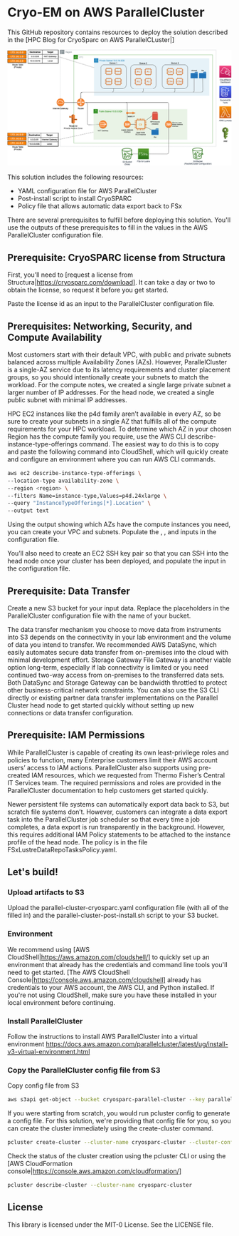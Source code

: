 # Cryo-EM on AWS ParallelCluster

This GitHub repository contains resources to deploy the solution described in the [HPC Blog for CryoSparc on AWS ParallelCLuster|<blog-url>]

![Architecture](images/CryoSPARC-on-AWSParallelCluster.png)

This solution includes the following resources:
* YAML configuration file for AWS ParallelCluster
* Post-install script to install CryoSPARC
* Policy file that allows automatic data export back to FSx

There are several prerequisites to fulfill before deploying this solution. You'll use the outputs of these prerequisites to fill in the values <between angle brackets> in the AWS ParallelCluster configuration file.

## Prerequisite: CryoSPARC license from Structura

First, you’ll need to [request a license from Structura|https://cryosparc.com/download]. It can take a day or two to obtain the license, so request it before you get started. 

Paste the license id as an input to the ParallelCluster configuration file.

## Prerequisites: Networking, Security, and Compute Availability

Most customers start with their default VPC, with public and private subnets balanced across multiple Availability Zones (AZs). However, ParallelCluster is a single-AZ service due to its latency requirements and cluster placement groups, so you should intentionally create your subnets to match the workload. For the compute notes, we created a single large private subnet a larger number of IP addresses. For the head node, we created a single public subnet with minimal IP addresses. 

HPC EC2 instances like the p4d family aren’t  available in every AZ, so be sure to create your subnets in a single AZ that fulfills all of the compute requirements for your HPC workload. To determine which AZ in your chosen Region has the compute family you require, use the AWS CLI describe-instance-type-offerings command. The easiest way to do this is to copy and paste the following command into CloudShell, which will quickly create and configure an environment where you can run AWS CLI commands.

```bash
aws ec2 describe-instance-type-offerings \
--location-type availability-zone \
--region <region> \
--filters Name=instance-type,Values=p4d.24xlarge \
--query "InstanceTypeOfferings[*].Location" \
--output text
```

Using the output showing which AZs have the compute instances you need, you can create your VPC and subnets. Populate the <REGION>, <SMALL-PUBLIC-SUBNET-ID>, and <LARGE-PRIVATE-SUBNET-ID> inputs in the configuration file.

You’ll also need to create an EC2 SSH key pair so that you can SSH into the head node once your cluster has been deployed, and populate the <EC2-KEY-PAIR-NAME> input in the configuration file.

## Prerequisite: Data Transfer 

Create a new S3 bucket for your input data. Replace the <S3-BUCKET> placeholders in the ParallelCluster configuration file with the name of your bucket.

The data transfer mechanism you choose to move data from instruments into S3 depends on the connectivity in your lab environment and the volume of data you intend to transfer. We recommended AWS DataSync, which easily automates secure data transfer from on-premises into the cloud with minimal development effort. Storage Gateway File Gateway is another viable option long-term, especially if lab connectivity is limited or you need continued two-way access from on-premises to the transferred data sets. Both DataSync and Storage Gateway can be bandwidth throttled to protect other business-critical network constraints. 
You can also use the S3 CLI directly or existing partner data transfer implementations on the Parallel Cluster head node to get started quickly without setting up new connections or data transfer configuration.

## Prerequisite: IAM Permissions

While ParallelCluster is capable of creating its own least-privilege roles and policies to function, many Enterprise customers limit their AWS account users’ access to IAM actions. ParallelCluster also supports using pre-created IAM resources, which we requested from Thermo Fisher’s Central IT Services team. The required permissions and roles are provided in the ParallelCluster documentation to help customers get started quickly. 

Newer persistent file systems can automatically export data back to S3, but scratch file systems don’t. However, customers can integrate a data export task into the ParallelCluster job scheduler so that every time a job completes, a data export is run transparently in the background.  However, this requires additional IAM Policy statements to be attached to the instance profile of the head node. The policy is in the file FSxLustreDataRepoTasksPolicy.yaml.

## Let's build!

### Upload artifacts to S3

Upload the parallel-cluster-cryosparc.yaml configuration file (with all of the <placeholders> filled in) and the parallel-cluster-post-install.sh script to your S3 bucket.

### Environment
We recommend using [AWS CloudShell|https://aws.amazon.com/cloudshell/] to quickly set up an environment that already has the credentials and command line tools you'll need to get started. [The AWS CloudShell Console|https://console.aws.amazon.com/cloudshell] already has credentials to your AWS account, the AWS CLI, and Python installed. If you're not using CloudShell, make sure you have these installed in your local environment before continuing.

### Install ParallelCluster
Follow the instructions to install AWS ParallelCluster into a virtual environment
https://docs.aws.amazon.com/parallelcluster/latest/ug/install-v3-virtual-environment.html

### Copy the ParallelCluster config file from S3
Copy config file from S3

```bash
aws s3api get-object --bucket cryosparc-parallel-cluster --key parallel-cluster-cryosparc.yaml parallel-cluster-cryosparc.yaml
```

If you were starting from scratch, you would run pcluster config to generate a config file. For this solution, we're providing that config file for you, so you can create the cluster immediately using the create-cluster command.

```bash
pcluster create-cluster --cluster-name cryosparc-cluster --cluster-configuration parallel-cluster-cryosparc.yaml 
```

Check the status of the cluster creation using the pcluster CLI or using the [AWS CloudFormation console|https://console.aws.amazon.com/cloudformation/]

```bash
pcluster describe-cluster --cluster-name cryosparc-cluster
```

<pcluster result screenshots>
<cryoSPARC screenshots>

## License

This library is licensed under the MIT-0 License. See the LICENSE file.

